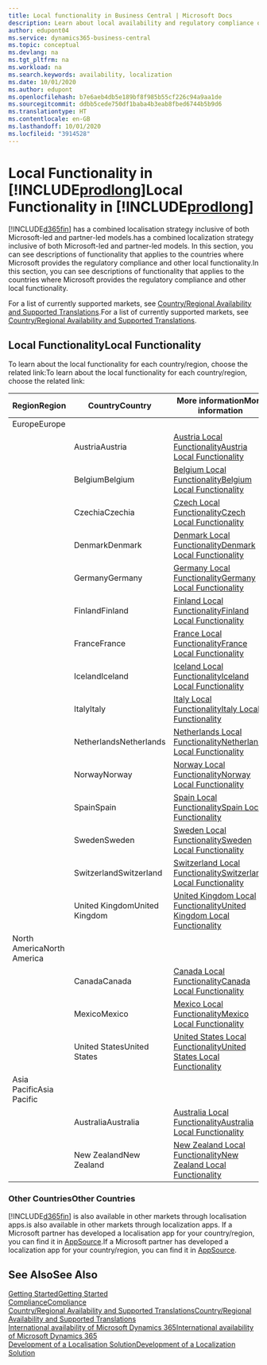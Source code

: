 ```yaml
---
title: Local functionality in Business Central | Microsoft Docs
description: Learn about local availability and regulatory compliance of Dynamics 365 Business Central.
author: edupont04
ms.service: dynamics365-business-central
ms.topic: conceptual
ms.devlang: na
ms.tgt_pltfrm: na
ms.workload: na
ms.search.keywords: availability, localization
ms.date: 10/01/2020
ms.author: edupont
ms.openlocfilehash: b7e6aeb4db5e189bf8f985b55cf226c94a9aa1de
ms.sourcegitcommit: ddbb5cede750df1baba4b3eab8fbed6744b5b9d6
ms.translationtype: HT
ms.contentlocale: en-GB
ms.lasthandoff: 10/01/2020
ms.locfileid: "3914528"
---
```

# <a name="local-functionality-in-prodlong"></a><span data-ttu-id="e543c-103">Local Functionality in [!INCLUDE[prodlong](includes/prodlong.md)]</span><span class="sxs-lookup"><span data-stu-id="e543c-103">Local Functionality in [!INCLUDE[prodlong](includes/prodlong.md)]</span></span>

[!INCLUDE[d365fin](includes/d365fin_md.md)] <span data-ttu-id="e543c-104">has a combined localisation strategy inclusive of both Microsoft-led and partner-led models.</span><span class="sxs-lookup"><span data-stu-id="e543c-104">has a combined localization strategy inclusive of both Microsoft-led and partner-led models.</span></span> <span data-ttu-id="e543c-105">In this section, you can see descriptions of functionality that applies to the countries where Microsoft provides the regulatory compliance and other local functionality.</span><span class="sxs-lookup"><span data-stu-id="e543c-105">In this section, you can see descriptions of functionality that applies to the countries where Microsoft provides the regulatory compliance and other local functionality.</span></span>  

<span data-ttu-id="e543c-106">For a list of currently supported markets, see [Country/Regional Availability and Supported Translations](/dynamics365/business-central/dev-itpro/compliance/apptest-countries-and-translations?toc=/dynamics365/business-central/toc.json).</span><span class="sxs-lookup"><span data-stu-id="e543c-106">For a list of currently supported markets, see [Country/Regional Availability and Supported Translations](/dynamics365/business-central/dev-itpro/compliance/apptest-countries-and-translations?toc=/dynamics365/business-central/toc.json).</span></span>  

## <a name="local-functionality"></a><span data-ttu-id="e543c-107">Local Functionality</span><span class="sxs-lookup"><span data-stu-id="e543c-107">Local Functionality</span></span>

<span data-ttu-id="e543c-108">To learn about the local functionality for each country/region, choose the related link:</span><span class="sxs-lookup"><span data-stu-id="e543c-108">To learn about the local functionality for each country/region, choose the related link:</span></span>

| <span data-ttu-id="e543c-109">Region</span><span class="sxs-lookup"><span data-stu-id="e543c-109">Region</span></span> | <span data-ttu-id="e543c-110">Country</span><span class="sxs-lookup"><span data-stu-id="e543c-110">Country</span></span> | <span data-ttu-id="e543c-111">More information</span><span class="sxs-lookup"><span data-stu-id="e543c-111">More information</span></span> |
| --- | --- |--- |
| <span data-ttu-id="e543c-112">Europe</span><span class="sxs-lookup"><span data-stu-id="e543c-112">Europe</span></span> |  | |
|        | <span data-ttu-id="e543c-113">Austria</span><span class="sxs-lookup"><span data-stu-id="e543c-113">Austria</span></span> | [<span data-ttu-id="e543c-114">Austria Local Functionality</span><span class="sxs-lookup"><span data-stu-id="e543c-114">Austria Local Functionality</span></span>](localfunctionality/austria/austria-local-functionality.md) |
|        | <span data-ttu-id="e543c-115">Belgium</span><span class="sxs-lookup"><span data-stu-id="e543c-115">Belgium</span></span> | [<span data-ttu-id="e543c-116">Belgium Local Functionality</span><span class="sxs-lookup"><span data-stu-id="e543c-116">Belgium Local Functionality</span></span>](localfunctionality/belgium/belgium-local-functionality.md) |
|        | <span data-ttu-id="e543c-117">Czechia</span><span class="sxs-lookup"><span data-stu-id="e543c-117">Czechia</span></span> | [<span data-ttu-id="e543c-118">Czech Local Functionality</span><span class="sxs-lookup"><span data-stu-id="e543c-118">Czech Local Functionality</span></span>](localfunctionality/czech/czech-local-functionality.md) |
|        | <span data-ttu-id="e543c-119">Denmark</span><span class="sxs-lookup"><span data-stu-id="e543c-119">Denmark</span></span> | [<span data-ttu-id="e543c-120">Denmark Local Functionality</span><span class="sxs-lookup"><span data-stu-id="e543c-120">Denmark Local Functionality</span></span>](localfunctionality/denmark/denmark-local-functionality.md) |
|        | <span data-ttu-id="e543c-121">Germany</span><span class="sxs-lookup"><span data-stu-id="e543c-121">Germany</span></span> | [<span data-ttu-id="e543c-122">Germany Local Functionality</span><span class="sxs-lookup"><span data-stu-id="e543c-122">Germany Local Functionality</span></span>](localfunctionality/germany/germany-local-functionality.md) |
|        | <span data-ttu-id="e543c-123">Finland</span><span class="sxs-lookup"><span data-stu-id="e543c-123">Finland</span></span> | [<span data-ttu-id="e543c-124">Finland Local Functionality</span><span class="sxs-lookup"><span data-stu-id="e543c-124">Finland Local Functionality</span></span>](localfunctionality/finland/finland-local-functionality.md) |
|        | <span data-ttu-id="e543c-125">France</span><span class="sxs-lookup"><span data-stu-id="e543c-125">France</span></span> | [<span data-ttu-id="e543c-126">France Local Functionality</span><span class="sxs-lookup"><span data-stu-id="e543c-126">France Local Functionality</span></span>](localfunctionality/france/france-local-functionality.md) |
|        | <span data-ttu-id="e543c-127">Iceland</span><span class="sxs-lookup"><span data-stu-id="e543c-127">Iceland</span></span> | [<span data-ttu-id="e543c-128">Iceland Local Functionality</span><span class="sxs-lookup"><span data-stu-id="e543c-128">Iceland Local Functionality</span></span>](localfunctionality/iceland/iceland-local-functionality.md) |
|        | <span data-ttu-id="e543c-129">Italy</span><span class="sxs-lookup"><span data-stu-id="e543c-129">Italy</span></span> | [<span data-ttu-id="e543c-130">Italy Local Functionality</span><span class="sxs-lookup"><span data-stu-id="e543c-130">Italy Local Functionality</span></span>](localfunctionality/italy/italy-local-functionality.md) |
|        | <span data-ttu-id="e543c-131">Netherlands</span><span class="sxs-lookup"><span data-stu-id="e543c-131">Netherlands</span></span> | [<span data-ttu-id="e543c-132">Netherlands Local Functionality</span><span class="sxs-lookup"><span data-stu-id="e543c-132">Netherlands Local Functionality</span></span>](localfunctionality/netherlands/netherlands-local-functionality.md) |
|        | <span data-ttu-id="e543c-133">Norway</span><span class="sxs-lookup"><span data-stu-id="e543c-133">Norway</span></span> | [<span data-ttu-id="e543c-134">Norway Local Functionality</span><span class="sxs-lookup"><span data-stu-id="e543c-134">Norway Local Functionality</span></span>](localfunctionality/norway/norway-local-functionality.md) |
|        | <span data-ttu-id="e543c-135">Spain</span><span class="sxs-lookup"><span data-stu-id="e543c-135">Spain</span></span> | [<span data-ttu-id="e543c-136">Spain Local Functionality</span><span class="sxs-lookup"><span data-stu-id="e543c-136">Spain Local Functionality</span></span>](localfunctionality/spain/spain-local-functionality.md) |
|        | <span data-ttu-id="e543c-137">Sweden</span><span class="sxs-lookup"><span data-stu-id="e543c-137">Sweden</span></span> | [<span data-ttu-id="e543c-138">Sweden Local Functionality</span><span class="sxs-lookup"><span data-stu-id="e543c-138">Sweden Local Functionality</span></span>](localfunctionality/sweden/sweden-local-functionality.md) |
|        | <span data-ttu-id="e543c-139">Switzerland</span><span class="sxs-lookup"><span data-stu-id="e543c-139">Switzerland</span></span> | [<span data-ttu-id="e543c-140">Switzerland Local Functionality</span><span class="sxs-lookup"><span data-stu-id="e543c-140">Switzerland Local Functionality</span></span>](localfunctionality/switzerland/switzerland-local-functionality.md) |
|        | <span data-ttu-id="e543c-141">United Kingdom</span><span class="sxs-lookup"><span data-stu-id="e543c-141">United Kingdom</span></span> | [<span data-ttu-id="e543c-142">United Kingdom Local Functionality</span><span class="sxs-lookup"><span data-stu-id="e543c-142">United Kingdom Local Functionality</span></span>](localfunctionality/unitedkingdom/united-kingdom-local-functionality.md) |
| <span data-ttu-id="e543c-143">North America</span><span class="sxs-lookup"><span data-stu-id="e543c-143">North America</span></span> |       |  |
|        | <span data-ttu-id="e543c-144">Canada</span><span class="sxs-lookup"><span data-stu-id="e543c-144">Canada</span></span>|[<span data-ttu-id="e543c-145">Canada Local Functionality</span><span class="sxs-lookup"><span data-stu-id="e543c-145">Canada Local Functionality</span></span>](localfunctionality/canada/canada-local-functionality.md) |
|        | <span data-ttu-id="e543c-146">Mexico</span><span class="sxs-lookup"><span data-stu-id="e543c-146">Mexico</span></span> | [<span data-ttu-id="e543c-147">Mexico Local Functionality</span><span class="sxs-lookup"><span data-stu-id="e543c-147">Mexico Local Functionality</span></span>](localfunctionality/mexico/mexico-local-functionality.md) |
|        | <span data-ttu-id="e543c-148">United States</span><span class="sxs-lookup"><span data-stu-id="e543c-148">United States</span></span>|[<span data-ttu-id="e543c-149">United States Local Functionality</span><span class="sxs-lookup"><span data-stu-id="e543c-149">United States Local Functionality</span></span>](localfunctionality/unitedstates/united-states-local-functionality.md) |
| <span data-ttu-id="e543c-150">Asia Pacific</span><span class="sxs-lookup"><span data-stu-id="e543c-150">Asia Pacific</span></span> |       |  |
|        | <span data-ttu-id="e543c-151">Australia</span><span class="sxs-lookup"><span data-stu-id="e543c-151">Australia</span></span> | [<span data-ttu-id="e543c-152">Australia Local Functionality</span><span class="sxs-lookup"><span data-stu-id="e543c-152">Australia Local Functionality</span></span>](localfunctionality/australia/australia-local-functionality.md) |
|        | <span data-ttu-id="e543c-153">New Zealand</span><span class="sxs-lookup"><span data-stu-id="e543c-153">New Zealand</span></span> | [<span data-ttu-id="e543c-154">New Zealand Local Functionality</span><span class="sxs-lookup"><span data-stu-id="e543c-154">New Zealand Local Functionality</span></span>](localfunctionality/newzealand/new-zealand-local-functionality.md) |

### <a name="other-countries"></a><span data-ttu-id="e543c-155">Other Countries</span><span class="sxs-lookup"><span data-stu-id="e543c-155">Other Countries</span></span>

[!INCLUDE[d365fin](includes/d365fin_md.md)] <span data-ttu-id="e543c-156">is also available in other markets through localisation apps.</span><span class="sxs-lookup"><span data-stu-id="e543c-156">is also available in other markets through localization apps.</span></span> <span data-ttu-id="e543c-157">If a Microsoft partner has developed a localisation app for your country/region, you can find it in [AppSource](https://go.microsoft.com/fwlink/?linkid=2081646).</span><span class="sxs-lookup"><span data-stu-id="e543c-157">If a Microsoft partner has developed a localization app for your country/region, you can find it in [AppSource](https://go.microsoft.com/fwlink/?linkid=2081646).</span></span>

## <a name="see-also"></a><span data-ttu-id="e543c-158">See Also</span><span class="sxs-lookup"><span data-stu-id="e543c-158">See Also</span></span>

[<span data-ttu-id="e543c-159">Getting Started</span><span class="sxs-lookup"><span data-stu-id="e543c-159">Getting Started</span></span>](product-get-started.md)  
[<span data-ttu-id="e543c-160">Compliance</span><span class="sxs-lookup"><span data-stu-id="e543c-160">Compliance</span></span>](compliance/compliance-overview.md)  
[<span data-ttu-id="e543c-161">Country/Regional Availability and Supported Translations</span><span class="sxs-lookup"><span data-stu-id="e543c-161">Country/Regional Availability and Supported Translations</span></span>](/dynamics365/business-central/dev-itpro/compliance/apptest-countries-and-translations?toc=/dynamics365/business-central/toc.json)  
[<span data-ttu-id="e543c-162">International availability of Microsoft Dynamics 365</span><span class="sxs-lookup"><span data-stu-id="e543c-162">International availability of Microsoft Dynamics 365</span></span>](/dynamics365/get-started/availability)  
[<span data-ttu-id="e543c-163">Development of a Localisation Solution</span><span class="sxs-lookup"><span data-stu-id="e543c-163">Development of a Localization Solution</span></span>](/dynamics365/business-central/dev-itpro/developer/readiness/readiness-develop-localization)  
